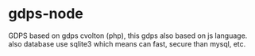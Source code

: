 # gdps-node
GDPS based on gdps cvolton (php), this gdps also based on js language.  also database use sqlite3 which means can fast, secure than mysql, etc.

